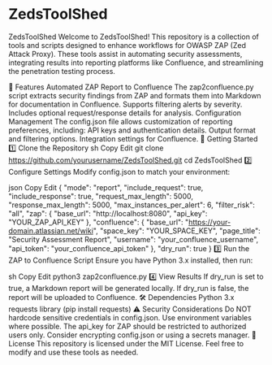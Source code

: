 # ZedsToolShed
ZedsToolShed
Welcome to ZedsToolShed! This repository is a collection of tools and scripts designed to enhance workflows for OWASP ZAP (Zed Attack Proxy). These tools assist in automating security assessments, integrating results into reporting platforms like Confluence, and streamlining the penetration testing process.

📌 Features
Automated ZAP Report to Confluence
The zap2confluence.py script extracts security findings from ZAP and formats them into Markdown for documentation in Confluence.
Supports filtering alerts by severity.
Includes optional request/response details for analysis.
Configuration Management
The config.json file allows customization of reporting preferences, including:
API keys and authentication details.
Output format and filtering options.
Integration settings for Confluence.
🚀 Getting Started
1️⃣ Clone the Repository
sh
Copy
Edit
git clone https://github.com/yourusername/ZedsToolShed.git
cd ZedsToolShed
2️⃣ Configure Settings
Modify config.json to match your environment:

json
Copy
Edit
{
    "mode": "report",
    "include_request": true,
    "include_response": true,
    "request_max_length": 5000,
    "response_max_length": 5000,
    "max_instances_per_alert": 6,
    "filter_risk": "all",
    "zap": {
      "base_url": "http://localhost:8080",
      "api_key": "YOUR_ZAP_API_KEY"
    },
    "confluence": {
      "base_url": "https://your-domain.atlassian.net/wiki",
      "space_key": "YOUR_SPACE_KEY",
      "page_title": "Security Assessment Report",
      "username": "your_confluence_username",
      "api_token": "your_confluence_api_token"
    },
    "dry_run": true
}
3️⃣ Run the ZAP to Confluence Script
Ensure you have Python 3.x installed, then run:

sh
Copy
Edit
python3 zap2confluence.py
4️⃣ View Results
If dry_run is set to true, a Markdown report will be generated locally.
If dry_run is false, the report will be uploaded to Confluence.
🛠️ Dependencies
Python 3.x
requests library (pip install requests)
⚠️ Security Considerations
Do NOT hardcode sensitive credentials in config.json. Use environment variables where possible.
The api_key for ZAP should be restricted to authorized users only.
Consider encrypting config.json or using a secrets manager.
📜 License
This repository is licensed under the MIT License. Feel free to modify and use these tools as needed.
